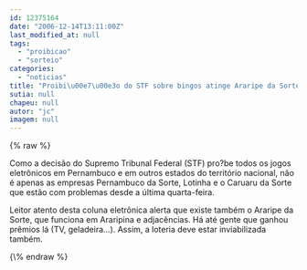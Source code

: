 ```yaml
---
id: 12375164
date: "2006-12-14T13:11:00Z"
last_modified_at: null
tags:
  - "proibicao"
  - "sorteio"
categories:
  - "noticias"
title: "Proibi\u00e7\u00e3o do STF sobre bingos atinge Araripe da Sorte"
sutia: null
chapeu: null
autor: "jc"
imagem: null
---
```

{\% raw %}
<p>Como a decis&atilde;o do Supremo Tribunal Federal (STF) pro?be todos os jogos eletr&ocirc;nicos em Pernambuco e em outros estados do territ&oacute;rio nacional, n&atilde;o &eacute; apenas as empresas Pernambuco da Sorte, Lotinha e o Caruaru da Sorte que est&atilde;o com problemas desde a &uacute;ltima quarta-feira.</p>
<p>Leitor atento desta coluna eletr&ocirc;nica alerta que existe tamb&eacute;m o Araripe da Sorte, que funciona em Araripina e adjac&ecirc;ncias. H&aacute; at&eacute; gente que ganhou pr&ecirc;mios l&aacute; (TV, geladeira...). Assim, a loteria deve estar inviabilizada tamb&eacute;m.</p>
{\% endraw %}